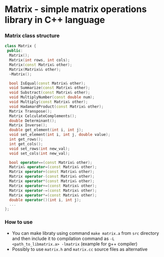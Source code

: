 # Matrix - simple matrix operations library in C++ language

### Matrix class structure

```c++
class Matrix {
 public:
  Matrix();
  Matrix(int rows, int cols);
  Matrix(const Matrix& other);
  Matrix(Matrix&& other);
  ~Matrix();

  bool IsEqual(const Matrix& other);
  void Summarize(const Matrix& other);
  void Substract(const Matrix& other);
  void MultiplyNumber(const double num);
  void Multiply(const Matrix& other);
  void HadamardProduct(const Matrix& other);
  Matrix Transpose();
  Matrix CelculateComplements();
  double Determinant();
  Matrix Inverse();
  double get_element(int i, int j);
  void set_element(int i, int j, double value);
  int get_rows();
  int get_cols();
  void set_rows(int new_val);
  void set_cols(int new_val);

  bool operator==(const Matrix& other);
  Matrix& operator=(const Matrix& other);
  Matrix operator+(const Matrix& other);
  Matrix operator-(const Matrix& other);
  Matrix operator*(const Matrix& other);
  Matrix operator+=(const Matrix& other);
  Matrix operator-=(const Matrix& other);
  Matrix operator*=(const Matrix& other);
  double operator()(int i, int j);
  ...
};
```

### How to use
- You can make libraty using command `make matrix.a` from `src` directory and then include it to compilation command as `-L <path_to_libmatrix.a> -lmatrix` (example for g++ compiler)
- Possibly to use `matrix.h` and `matrix.cc` source files as alternative
